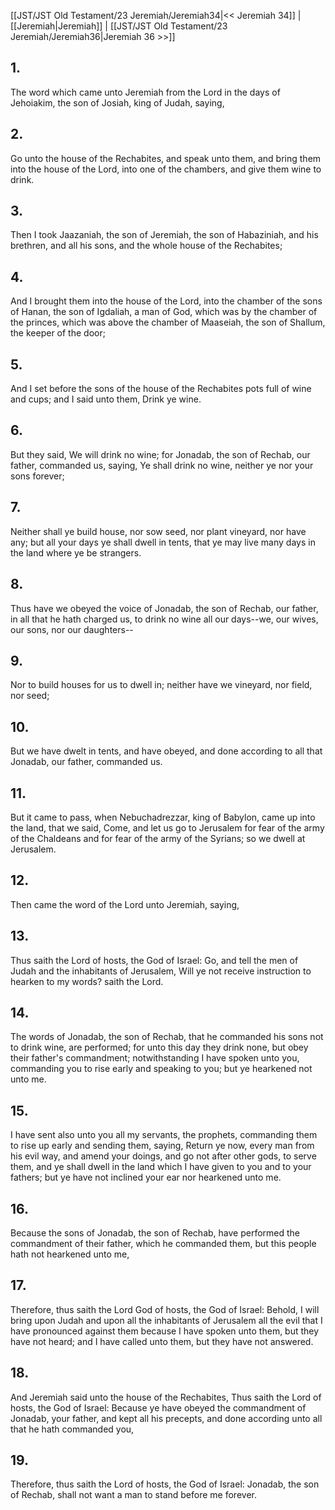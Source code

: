 [[JST/JST Old Testament/23 Jeremiah/Jeremiah34|<< Jeremiah 34]] | [[Jeremiah|Jeremiah]] | [[JST/JST Old Testament/23 Jeremiah/Jeremiah36|Jeremiah 36 >>]]
## 1.
The word which came unto Jeremiah from the Lord in the days of Jehoiakim, the son of Josiah, king of Judah, saying,
## 2.
Go unto the house of the Rechabites, and speak unto them, and bring them into the house of the Lord, into one of the chambers, and give them wine to drink.
## 3.
Then I took Jaazaniah, the son of Jeremiah, the son of Habaziniah, and his brethren, and all his sons, and the whole house of the Rechabites;
## 4.
And I brought them into the house of the Lord, into the chamber of the sons of Hanan, the son of Igdaliah, a man of God, which was by the chamber of the princes, which was above the chamber of Maaseiah, the son of Shallum, the keeper of the door;
## 5.
And I set before the sons of the house of the Rechabites pots full of wine and cups; and I said unto them, Drink ye wine.
## 6.
But they said, We will drink no wine; for Jonadab, the son of Rechab, our father, commanded us, saying, Ye shall drink no wine, neither ye nor your sons forever;
## 7.
Neither shall ye build house, nor sow seed, nor plant vineyard, nor have any; but all your days ye shall dwell in tents, that ye may live many days in the land where ye be strangers.
## 8.
Thus have we obeyed the voice of Jonadab, the son of Rechab, our father, in all that he hath charged us, to drink no wine all our days\--we, our wives, our sons, nor our daughters\--
## 9.
Nor to build houses for us to dwell in; neither have we vineyard, nor field, nor seed;
## 10.
But we have dwelt in tents, and have obeyed, and done according to all that Jonadab, our father, commanded us.
## 11.
But it came to pass, when Nebuchadrezzar, king of Babylon, came up into the land, that we said, Come, and let us go to Jerusalem for fear of the army of the Chaldeans and for fear of the army of the Syrians; so we dwell at Jerusalem.
## 12.
Then came the word of the Lord unto Jeremiah, saying,
## 13.
Thus saith the Lord of hosts, the God of Israel: Go, and tell the men of Judah and the inhabitants of Jerusalem, Will ye not receive instruction to hearken to my words? saith the Lord.
## 14.
The words of Jonadab, the son of Rechab, that he commanded his sons not to drink wine, are performed; for unto this day they drink none, but obey their father\'s commandment; notwithstanding I have spoken unto you, commanding you to rise early and speaking to you; but ye hearkened not unto me.
## 15.
I have sent also unto you all my servants, the prophets, commanding them to rise up early and sending them, saying, Return ye now, every man from his evil way, and amend your doings, and go not after other gods, to serve them, and ye shall dwell in the land which I have given to you and to your fathers; but ye have not inclined your ear nor hearkened unto me.
## 16.
Because the sons of Jonadab, the son of Rechab, have performed the commandment of their father, which he commanded them, but this people hath not hearkened unto me,
## 17.
Therefore, thus saith the Lord God of hosts, the God of Israel: Behold, I will bring upon Judah and upon all the inhabitants of Jerusalem all the evil that I have pronounced against them because I have spoken unto them, but they have not heard; and I have called unto them, but they have not answered.
## 18.
And Jeremiah said unto the house of the Rechabites, Thus saith the Lord of hosts, the God of Israel: Because ye have obeyed the commandment of Jonadab, your father, and kept all his precepts, and done according unto all that he hath commanded you,
## 19.
Therefore, thus saith the Lord of hosts, the God of Israel: Jonadab, the son of Rechab, shall not want a man to stand before me forever.

